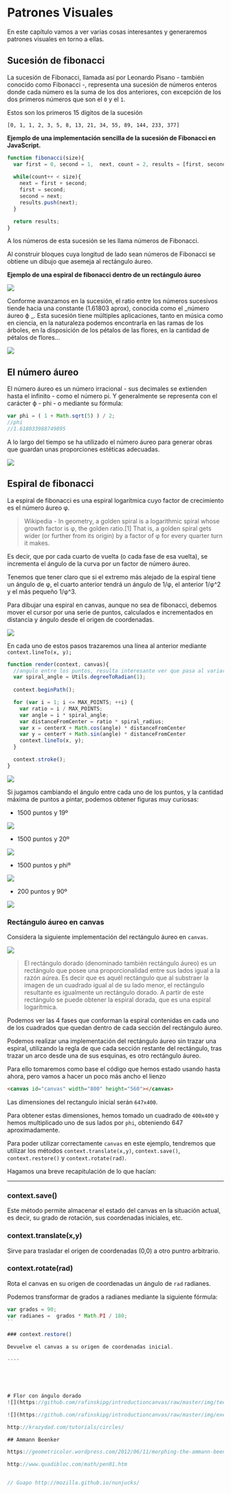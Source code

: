 # Patrones Visuales

En este capítulo vamos a ver varias cosas interesantes y generaremos patrones visuales en torno a ellas.

## Sucesión de fibonacci

La sucesión de Fibonacci, llamada así por Leonardo Pisano - también conocido como Fibonacci -, representa una sucesión de números enteros donde cada número es la suma de los dos anteriores, con excepción de los dos primeros números que son el `0` y el `1`.

Estos son los primeros 15 dígitos de la sucesión

`[0, 1, 1, 2, 3, 5, 8, 13, 21, 34, 55, 89, 144, 233, 377]`

__Ejemplo de una implementación sencilla de la sucesión de Fibonacci en JavaScript.__

```javascript
function fibonacci(size){
  var first = 0, second = 1,  next, count = 2, results = [first, second];
  
  while(count++ < size){
    next = first + second;
    first = second;
    second = next;
    results.push(next);
  }

  return results;
}
```

A los números de esta sucesión se les llama números de Fibonacci.

Al construir bloques cuya longitud de lado sean números de Fibonacci se obtiene un dibujo que asemeja al rectángulo áureo.

__Ejemplo de una espiral de fibonacci dentro de un rectángulo áureo__

![](https://github.com/rafinskipg/introductioncanvas/raw/master/img/teory/chapter_patterns/fibonacci.jpg)

Conforme avanzamos en la sucesión, el ratio entre los números sucesivos tiende hacia una constante (1.61803 aprox), conocida como el _número áureo ϕ _. 
Esta sucesión tiene múltiples aplicaciones, tanto en música como en ciencia, en la naturaleza podemos encontrarla en las ramas de los árboles, en la disposición de los pétalos de las flores, en la cantidad de pétalos de flores...

![](https://github.com/rafinskipg/introductioncanvas/raw/master/img/teory/chapter_patterns/fibonacci2.jpg)


## El número áureo

El número áureo es un número irracional - sus decimales se extienden hasta el infinito - como el número pi. Y generalmente se representa con el carácter ϕ   - phi - o mediante su fórmula:

```javascript
var phi = ( 1 + Math.sqrt(5) ) / 2;
//phi
//1.618033988749895
```

A lo largo del tiempo se ha utilizado el número áureo para generar obras que guardan unas proporciones estéticas adecuadas.

![](https://github.com/rafinskipg/introductioncanvas/raw/master/img/teory/chapter_patterns/giocconda.jpg)

## Espiral de fibonacci

La espiral de fibonacci es una espiral logarítmica cuyo factor de crecimiento es el número áureo φ. 

>Wikipedia - In geometry, a golden spiral is a logarithmic spiral whose growth factor is φ, the golden ratio.[1] That is, a golden spiral gets wider (or further from its origin) by a factor of φ for every quarter turn it makes.

Es decir, que por cada cuarto de vuelta (o cada fase de esa vuelta), se incrementa el ángulo de la curva por un factor de número áureo.

Tenemos que tener claro que si el extremo más alejado de la espiral tiene un ángulo de φ, el cuarto anterior tendrá un ángulo de 1/φ, el anterior 1/φ^2 y el más pequeño 1/φ^3.

Para dibujar una espiral en canvas, aunque no sea de fibonacci, debemos mover el cursor por una serie de puntos, calculados e incrementados en distancia y ángulo desde el origen de coordenadas.

![](https://github.com/rafinskipg/introductioncanvas/raw/master/img/teory/chapter_patterns/spiral.png)

En cada uno de estos pasos trazaremos una línea al anterior mediante `context.lineTo(x, y);`

```javascript
function render(context, canvas){
  //angulo entre los puntos, resulta interesante ver que pasa al variarlo...
  var spiral_angle = Utils.degreeToRadian(1);
  
  context.beginPath();

  for (var i = 1; i <= MAX_POINTS; ++i) {
    var ratio = i / MAX_POINTS;
    var angle = i * spiral_angle;
    var distanceFromCenter = ratio * spiral_radius;
    var x = centerX + Math.cos(angle) * distanceFromCenter
    var y = centerY + Math.sin(angle) * distanceFromCenter
    context.lineTo(x, y);
  }

  context.stroke();
}

```

![](https://github.com/rafinskipg/introductioncanvas/raw/master/img/teory/chapter_patterns/spiral_1degree.png)

Si jugamos cambiando el ángulo entre cada uno de los puntos, y la cantidad máxima de puntos a pintar, podemos obtener figuras muy curiosas:

- 1500 puntos y 19º

![](https://github.com/rafinskipg/introductioncanvas/raw/master/img/teory/chapter_patterns/spiral_19degrees.png)

- 1500 puntos y 20º

![](https://github.com/rafinskipg/introductioncanvas/raw/master/img/teory/chapter_patterns/spiral_20degrees.png)

- 1500 puntos y phiº

![](https://github.com/rafinskipg/introductioncanvas/raw/master/img/teory/chapter_patterns/spiral_phidegrees.png)

- 200 puntos y 90º

![](https://github.com/rafinskipg/introductioncanvas/raw/master/img/teory/chapter_patterns/spiral_90degrees.png)


### Rectángulo áureo en canvas

Considera la siguiente implementación del rectángulo áureo en `canvas`.

![](https://github.com/rafinskipg/introductioncanvas/raw/master/img/exercises/golden_rectangle_generated.png)

> El rectángulo dorado (denominado también rectángulo áureo) es un rectángulo que posee una proporcionalidad entre sus lados igual a la razón aúrea. Es decir que es aquél rectángulo que al substraer la imagen de un cuadrado igual al de su lado menor, el rectángulo resultante es igualmente un rectángulo dorado. A partir de este rectángulo se puede obtener la espiral dorada, que es una espiral logarítmica.

Podemos ver las 4 fases que conforman la espiral contenidas en cada uno de los cuadrados que quedan dentro de cada sección del rectángulo áureo.

Podemos realizar una implementación del rectángulo áureo sin trazar una espiral, utilizando la regla de que cada sección restante del rectángulo, tras trazar un arco desde una de sus esquinas, es otro rectángulo áureo.

Para ello tomaremos como base el código que hemos estado usando hasta ahora, pero vamos a hacer un poco más ancho el lienzo

```html
<canvas id="canvas" width="800" height="560"></canvas>
```

Las dimensiones del rectangulo inicial serán `647x400`.

Para obtener estas dimensiones, hemos tomado un cuadrado de `400x400` y hemos multiplicado uno de sus lados por `phi`, obteniendo 647 aproximadamente.

Para poder utilizar correctamente `canvas` en este ejemplo, tendremos que utilizar los métodos `context.translate(x,y)`, `context.save()`, `context.restore()` y `context.rotate(rad)`.

Hagamos una breve recapitulación de lo que hacían:

----
### context.save()

Este método permite almacenar el estado del canvas en la situación actual, es decir, su grado de rotación, sus coordenadas iniciales, etc.

### context.translate(x,y)

Sirve para trasladar el origen de coordenadas (0,0) a otro puntro arbitrario.

### context.rotate(rad)

Rota el canvas en su origen de coordenadas un ángulo de `rad` radianes.

Podemos transformar de grados a radianes mediante la siguiente fórmula:

```javascript
var grados = 90;
var radianes =  grados * Math.PI / 180;
``

### context.restore()

Devuelve el canvas a su origen de coordenadas inicial.

----





# Flor con ángulo dorado
![](https://github.com/rafinskipg/introductioncanvas/raw/master/img/teory/chapter_patterns/giocconda.jpg)

![](https://github.com/rafinskipg/introductioncanvas/raw/master/img/exercises/flower.gif)

http://krazydad.com/tutorials/circles/

## Ammann Beenker 

https://geometricolor.wordpress.com/2012/06/11/morphing-the-ammann-beenker-tiling/

http://www.quadibloc.com/math/pen01.htm


// Guapo http://mozilla.github.io/nunjucks/